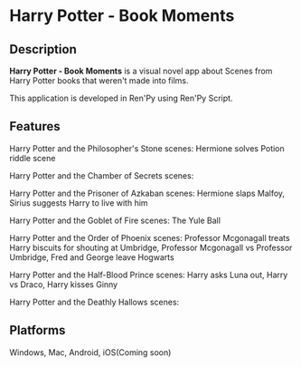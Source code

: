 # Harry Potter - Book Moments

## Description

**Harry Potter - Book Moments** is a visual novel app about Scenes from Harry Potter books that weren't made into films.

This application is developed in Ren'Py using Ren'Py Script.

## Features

Harry Potter and the Philosopher's Stone scenes: Hermione solves Potion riddle scene

Harry Potter and the Chamber of Secrets scenes: 

Harry Potter and the Prisoner of Azkaban scenes: Hermione slaps Malfoy, Sirius suggests Harry to live with him

Harry Potter and the Goblet of Fire scenes: The Yule Ball

Harry Potter and the Order of Phoenix scenes: Professor Mcgonagall treats Harry biscuits for shouting at Umbridge, Professor Mcgonagall vs Professor Umbridge, Fred and George leave Hogwarts

Harry Potter and the Half-Blood Prince scenes: Harry asks Luna out, Harry vs Draco, Harry kisses Ginny

Harry Potter and the Deathly Hallows scenes:

## Platforms

Windows, Mac, Android, iOS(Coming soon)